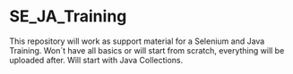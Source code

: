 # SE_JA_Training
This repository will work as support material for a Selenium and Java Training. Won´t have all basics or will start from scratch, everything will be uploaded after. Will start with Java Collections.
